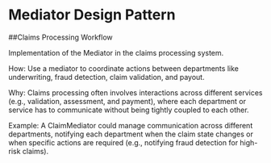 # Mediator Design Pattern

##Claims Processing Workflow

Implementation of the Mediator in the claims processing system.

How: Use a mediator to coordinate actions between departments like underwriting, fraud detection, claim validation, and payout.

Why: Claims processing often involves interactions across different services (e.g., validation, assessment, and payment), where each department or service has to communicate without being tightly coupled to each other.

Example: A ClaimMediator could manage communication across different departments, notifying each department when the claim state changes or when specific actions are required (e.g., notifying fraud detection for high-risk claims).
